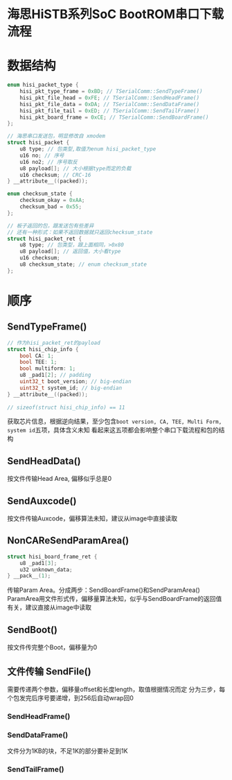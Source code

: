 # 海思HiSTB系列SoC BootROM串口下载流程

# 数据结构
```c
enum hisi_packet_type {
	hisi_pkt_type_frame = 0xBD; // TSerialComm::SendTypeFrame()
	hisi_pkt_file_head = 0xFE; // TSerialComm::SendHeadFrame()
	hisi_pkt_file_data = 0xDA; // TSerialComm::SendDataFrame()
	hisi_pkt_file_tail = 0xED; // TSerialComm::SendTailFrame()
	hisi_pkt_board_frame = 0xCE; // TSerialComm::SendBoardFrame()
};

// 海思串口发送包，明显修改自 xmodem
struct hisi_packet {
	u8 type; // 包类型,取值为enum hisi_packet_type
	u16 no; // 序号
	u16 no2; // 序号取反
	u8 payload[]; // 大小根据type而定的负载
	u16 checksum; // CRC-16
} __attribute__((packed));

enum checksum_state {
	checksum_okay = 0xAA;
	checksum_bad = 0x55;
};

// 板子返回的包，跟发送包有些差异
// 还有一种形式：如果不返回数据就只返回checksum_state
struct hisi_packet_ret {
	u8 type; // 包类型，跟上面相同，>0x80
	u8 payload[]; // 返回值，大小看type
	u16 checksum;
	u8 checksum_state; // enum checksum_state
};
```

# 顺序
## SendTypeFrame()
```c
// 作为hisi_packet_ret的payload
struct hisi_chip_info {
	bool CA: 1;
	bool TEE: 1;
	bool multiform: 1;
	u8 _pad1[2]; // padding
	uint32_t boot_version; // big-endian
	uint32_t system_id; // big-endian
} __attribute__((packed));
	
// sizeof(struct hisi_chip_info) == 11
```
获取芯片信息，根据逆向结果，至少包含`boot version, CA, TEE, Multi Form, system id`五项，具体含义未知
看起来这五项都会影响整个串口下载流程和包的结构

## SendHeadData()
按文件传输Head Area, 偏移似乎总是0
## SendAuxcode()
按文件传输Auxcode，偏移算法未知，建议从image中直接读取
## NonCAReSendParamArea()
```c
struct hisi_board_frame_ret {
	u8 _pad1[3];
	u32 unknown_data;
} __pack__(1);
```
传输Param Area。分成两步：SendBoardFrame()和SendParamArea()
ParamArea用文件形式传，偏移量算法未知，似乎与SendBoardFrame的返回值有关，建议直接从image中读取
## SendBoot()
按文件传完整个Boot，偏移量为0
## 文件传输 SendFile()
需要传递两个参数，偏移量offset和长度length，取值根据情况而定
分为三步，每个包发完后序号要递增，到256后自动wrap回0
### SendHeadFrame()
### SendDataFrame()
文件分为1KB的块，不足1K的部分要补足到1K
### SendTailFrame()

